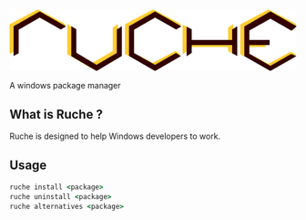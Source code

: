 [![ruche logo](https://raw.githubusercontent.com/quentinrossetti/ruche/master/doc/assets/ruche-logo.png)](https://github.com/quentinrossetti/ruche)

A windows package manager

## What is Ruche ?

Ruche is designed to help Windows developers to work.

## Usage

```bat
ruche install <package>
ruche uninstall <package>
ruche alternatives <package>
```
